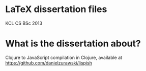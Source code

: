 # LaTeX dissertation files
KCL CS BSc 2013 
# What is the dissertation about?
Clojure to JavaScript compilation in Clojure, available at https://github.com/danielzurawski/lispish
